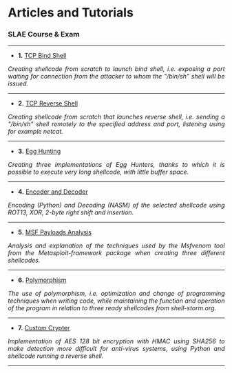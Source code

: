 # Articles and Tutorials


### SLAE Course & Exam
---------------------------------------------------------------------------------------------------------
- **1.** [TCP Bind Shell](/SLAE/Shell-Bind-TCP)

<p style="text-align: justify;"><i>Creating shellcode from scratch to launch bind shell, i.e. exposing a port waiting for connection from the attacker to whom the "/bin/sh" shell will be issued.</i></p>

---------------------------------------------------------------------------------------------------------
- **2.** [TCP Reverse Shell](/SLAE/Shell-Reverse-TCP)

<p style="text-align: justify;"><i>Creating shellcode from scratch that launches reverse shell, i.e. sending a "/bin/sh" shell remotely to the specified address and port, listening using for example netcat.</i></p>

---------------------------------------------------------------------------------------------------------
- **3.** [Egg Hunting](/SLAE/Egg-Hunting)

<p style="text-align: justify;"><i>Creating three implementations of Egg Hunters, thanks to which it is possible to execute very long shellcode, with little buffer space.</i></p>

---------------------------------------------------------------------------------------------------------
- **4.** [Encoder and Decoder](/SLAE/Encoder-and-Decoder)

<p style="text-align: justify;"><i>Encoding (Python) and Decoding (NASM) of the selected shellcode using ROT13, XOR, 2-byte right shift and insertion.</i></p>

---------------------------------------------------------------------------------------------------------
- **5.** [MSF Payloads Analysis](/SLAE/MSF-Payloads-Analysis)

<p style="text-align: justify;"><i>Analysis and explanation of the techniques used by the Msfvenom tool from the Metasploit-framework package when creating three different shellcodes.</i></p>

---------------------------------------------------------------------------------------------------------
- **6.** [Polymorphism](/SLAE/Polymorphism)

<p style="text-align: justify;"><i>The use of polymorphism, i.e. optimization and change of programming techniques when writing code, while maintaining the function and operation of the program in relation to three ready shellcodes from shell-storm.org.</i></p>

---------------------------------------------------------------------------------------------------------
- **7.** [Custom Crypter](/SLAE/Custom-Crypter)

<p style="text-align: justify;"><i>Implementation of AES 128 bit encryption with HMAC using SHA256 to make detection more difficult for anti-virus systems, using Python and shellcode running a reverse shell.</i></p>

---------------------------------------------------------------------------------------------------------











